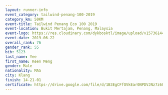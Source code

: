 ```yaml
--- 
layout: runner-info 
event_category: tailwind-penang-100-2019 
category_km: 50KM 
event-title: Tailwind Penang Eco 100 2019 
event-location: Bukit Mertajam, Penang, Malaysia 
event-logo: https://res.cloudinary.com/dykbosktl/image/upload/v1573614442/Logo/Logo_gqlzi3.jpg 
event-date: 2019-06-22 
overall_rank: 76
gender_rank: 55
bib: 5123
last_name: Yee
first_name: Keen Meng
gender: Male
nationality: MAS
city: Klang
finish: 14-21-01
certificate: https-//drive.google.com/file/d/1B3EgCFfOVkEar0NPDVJNz7z6OrW62VF/view?usp=sharing
--- 
```

